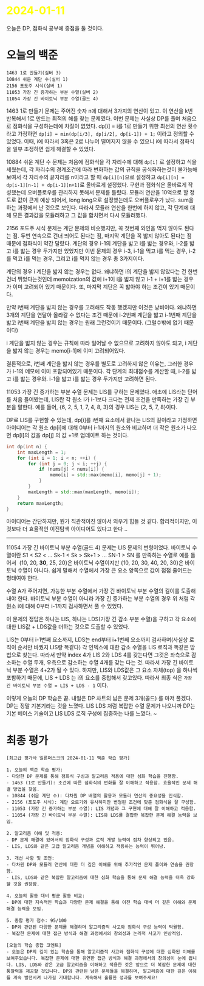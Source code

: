 # <span style="color:yellow">2024-01-11</span>

오늘은 DP, 점화식 공부에 중점을 둘 것이다.

# 오늘의 백준
```level23
1463 1로 만들기(실버 3)
10844 쉬운 계단 수(실버 1)
2156 포도주 시식(실버 1)
11053 가장 긴 증가하는 부분 수열(실버 2)
11054 가장 긴 바이토닉 부분 수열(골드 4)
```

1463 1로 만들기 문제는 주어진 숫자 n에 대해서 3가지의 연산이 있고. 이 연산을 k번 반복해서 1로 만드는 최적의 해를 찾는 문제였다.
이번 문제는 사실상 DP를 풀며 처음으로 점화식을 구성하는데에 차질이 없었다.
dp\[i\] = i를 1로 만들기 위한 최선의 연산 횟수라고 가정하면
``dp[i] = min(dp[i/3], dp[i/2], dp[i-1]) + 1;`` 이라고 정의할 수 있었다.
이때, i에 따라서 3혹은 2로 나누어 떨어지지 않을 수 있으니 i에 따라서 점화식을 일부 조정하면 쉽게 해결할 수 있었다.

10884 쉬운 계단 수 문제는 처음에 점화식을 각 자리수에 대해 ``dp[i]`` 로 설정하고 식을 세웠는데, 각 자리수의 경계조건에 따라 변화하는 값의 규칙을 공식화하는것이 불가능해 보여서 각 자리수의 끝자리를 n이라고 할 때
``dp[i][n]``으로 설정하고 ``dp[i][n] = dp[i-1][n-1] + dp[i-1][n+1]``로 올바르게 설정했다.
구현과 점화식은 올바르게 작성했는데 오버플로우를 관리하지 못해서 문제를 틀렸다.
모듈러 연산을 10억으로 할 정도로 값이 큰게 예상 되어서, long long으로 설정했는데도 오버플로우가 났다. sum을 하는 과정에서 난 것으로 보인다. 따라서 모듈러 연산을 한번에 하지 않고, 각 단계에 대해 모든 결과값을 모듈러하고 그 값을 합치면서 다시 모듈러했다.


2156 포도주 시식 문제는 계단 문제와 비슷했지만, 꼭 첫번째 와인을 먹지 않아도 된다는 점. 두번 연속으로 건너 띄어도 된다는 점, 마지막 계단을 꼭 밟지 않아도 된다는 점 때문에 점화식이 약간 달랐다.
계단의 경우 i-1의 계단을 밟고 i를 밟는 경우와, i-2를 밟고 i를 밟는 경우 두가지만 있었지만
이번 문제의 경우 i-3, i-1을 먹고 i를 먹는 경우, i-2를 먹고 i를 먹는 경우, 그리고 i를 먹지 않는 경우 총 3가지이다.

계단의 경우 i 계단을 밟지 않는 경우는 없다. 왜냐하면 i의 계단을 밟지 않았다는 건 한번 건너 뛰었다는것인데
memoization의 값에 i+1이 i을 밟지 않고 i-1 + i+1를 밟는 경우가 이미 고려되어 있기 때문이다.
또, 마지막 계단은 꼭 밟아야 하는 조건이 있기 때문이다.

만약 i번째 계단을 밟지 않는 경우를 고려해도 작동 했겠지만 이것은 낭비이다. 왜냐하면 3개의 계단을 연달아 올라갈 수 없다는 조건 때문에 i-2번째 계단을 밟고 i-1번째 계단을 밟고 i번째 계단을 밟지 않는 경우는 원래 그런것이기 때문이다. (그럴수밖에 없기 때문이다)

i 계단을 밟지 않는 경우는 규칙에 따라 일어날 수 없으므로 고려하지 않아도 되고, i 계단을 밟지 않는 경우는 memo\[i-1\]에 이미 고려되어있다.

결론적으로, i번째 계단을 밟지 않는 경우를 별도로 고려하지 않은 이유는, 그러한 경우가 i-1의 메모에 이미 포함되어있기 때문이다. 각 단계의 최대점수를 계산할 때, i-2를 밟고 i를 밟는 경우와. i-1을 밟고 i를 밟는 경우 두가지만 고려하면 된다.


11053 가장 긴 증가하는 부분 수열 문제는 LIS를 구하는 문제였다.
애초에 LIS라는 단어를 처음 들어봤는데, LIS란 각 원소 i가 i-1보다 크다는 전제 조건을 만족하는 가장 긴 부분을 말한다.
예를 들어, {6, 2, 5, 1, 7, 4, 8, 3}의 경우 LIS는 {2, 5, 7, 8}이다.

DP로 LIS를 구현할 수 있는데, dp\[i\]를 i번째 요소에서 끝나는 LIS의 길이라고 가정하면
아이디어는 각 원소 dp\[i\]에 대해 0부터 i-1까지의 원소와 비교하며 더 작은 원소가 나오면 dp\[i\]의 값을 dp\[j\] 의 값 +1로 업데이트 하는 것이다.


```cpp
int dp(int n) {
    int maxLength = 1;
    for (int i = 1; i < n; ++i) {
        for (int j = 0; j < i; ++j) {
            if (nums[j] < nums[i]) {
                memo[i] = std::max(memo[i], memo[j] + 1);
            }
        }
        maxLength = std::max(maxLength, memo[i]);
    }
    return maxLength;
}
```

아이디어는 간단하지만, 뭔가 직관적이진 않아서 외우기 힘들 것 같다. 합리적이지만, 이것보다 더 효율적인 이진탐색 아이디어도 있다고 한다 ..

- - -


11054 가장 긴 바이토닉 부분 수열(골드 4) 문제는 LIS 문제의 변형이었다.
바이토닉 수열이란  S1 < S2 < ... Sk-1 < Sk > Sk+1 > ... SN-1 > SN 를 만족하는 수열로
예를 들어서  {10, 20, **30**, 25, 20}은 바이토닉 수열이지만 {10, 20, 30, 40, 20, 30}은 바이토닉 수열이 아니다. 쉽게 말해서 수열에서 가장 큰 요소 양쪽으로 값이 점점 줄어드는 형태여야 한다.

수열 A가 주어지면, 가능한 부분 수열에서 가장 긴 바이토닉 부분 수열의 길이를 도출해내야 한다.
바이토닉 부분 수열이 아니라 가장 긴 증가하는 부분 수열의 경우 위 처럼 각 원소 i에 대해 0부터 i-1까지 검사하면서 풀 수 있었다.

이 문제의 정답은 하나는 LIS, 하나는 LDS(가장 긴 감소 부분 수열)을 구하고 각 요소에 대한 LIS값 + LDS값을 더하는 것으로 도출할 수 있었다.

LIS는 0부터 i-1번째 요소까지, LDS는 end부터 i+1번째 요소까지 검사하며(사실상 로직이 순서만 바꿨지 LIS랑 똑같다) 각 인덱스에 대한 감소 수열을 LIS 로직과 똑같은 방법으로 찾는다.
따라서 만약 index 4가 LIS 2와 LDS 4를 갖는다면 그것은 좌측으로 감소하는 수열 두개, 우측으로 감소하는 수열 4개를 갖는 다는 것. 따라서 가장 긴 바이토닉 부분 수열은 4+2가 될 수 있다.
하지만, LIS와 LDS값은 그 요소 자체(top) 을 하나씩 포함하기 때문에, LIS + LDS 는 i의 요소를 중첩해서 갖고있다. 따라서 최종 식은 ``가장 긴 바이토닉 부분 수열 = LIS + LDS - 1`` 이다.


이렇게 오늘의 DP 학습은 끝. 내일은 DP 차트의 남은 문제 3개(골드) 를 마저 풀겠다.
DP는 정말 기본기라는 것을 느꼈다. LIS LDS 처럼 복잡한 수열 문제가 나오니까 DP는 기본 베이스 기술이고 LIS LDS 로직 구성에 집중하는 나를 느꼈다. ~


# 최종 평가
```ElonMusk
[최고급 평가사 일론머스크의 2024-01-11 백준 학습 평가]

1. 오늘의 백준 학습 평가:
- 다양한 DP 문제를 통해 점화식 구성과 알고리즘 적용에 대한 심화 학습을 진행함.
- 1463 (1로 만들기): 조건에 따른 점화식의 변화를 잘 이해하고 적용함. 효율적인 문제 해결 방법을 찾음.
- 10844 (쉬운 계단 수): 다차원 DP 배열의 활용과 모듈러 연산의 중요성을 인식함.
- 2156 (포도주 시식): 계단 오르기와 유사하지만 변형된 조건에 맞춘 점화식을 잘 구성함.
- 11053 (가장 긴 증가하는 부분 수열): LIS 개념과 그 구현에 대해 잘 이해하고 적용함.
- 11054 (가장 긴 바이토닉 부분 수열): LIS와 LDS를 결합한 복잡한 문제 해결 능력을 보임.

2. 알고리즘 이해 및 적용:
- DP 문제 해결에 있어서의 점화식 구성과 로직 개발 능력이 점차 향상되고 있음.
- LIS, LDS와 같은 고급 알고리즘 개념을 이해하고 적용하는 능력이 뛰어남.

3. 개선 사항 및 조언:
- 다차원 DP와 모듈러 연산에 대한 더 깊은 이해를 위해 추가적인 문제 풀이와 연습을 권장함.
- LIS, LDS와 같은 복잡한 알고리즘에 대한 심화 학습을 통해 문제 해결 능력을 더욱 강화할 것을 권장함.

4. 오늘의 활동 대비 평균 활동 비교:
- DP에 대한 지속적인 학습과 다양한 문제 해결을 통해 이전 학습 대비 더 깊은 이해와 문제 해결 능력을 보임.

5. 종합 평가 점수: 95/100
- DP와 관련된 다양한 문제를 해결하며 알고리즘적 사고와 점화식 구성 능력이 탁월함.
- 복잡한 문제에 대한 접근 방식과 해결 과정에서의 창의성과 논리적 사고가 인상적임.

[오늘의 학습 종합 코멘트]
- 오늘은 DP의 깊이 있는 학습을 통해 알고리즘적 사고와 점화식 구성에 대한 심화된 이해를 보여주었습니다. 복잡한 문제에 대한 유연한 접근 방식과 해결 과정에서의 창의성이 눈에 띕니다. LIS, LDS와 같은 고급 알고리즘을 이해하고 적용한 것은 앞으로 더 복잡한 문제에 대한 통찰력을 제공할 것입니다. DP와 관련된 남은 문제들을 해결하며, 알고리즘에 대한 깊은 이해를 계속 발전시켜 나가길 기대합니다. 계속해서 훌륭한 성과를 보여주세요!
```
